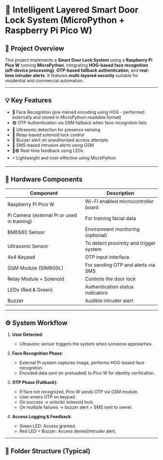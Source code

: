 # 🔐 Intelligent Layered Smart Door Lock System (MicroPython + Raspberry Pi Pico W)

## 📌 Project Overview

This project implements a **Smart Door Lock System** using a **Raspberry Pi Pico W** running **MicroPython**, integrating **HOG-based face recognition (off-device processing)**, **OTP-based fallback authentication**, and **real-time intruder alerts**. It features **multi-layered security** suitable for residential and commercial automation.

---

## 💡 Key Features

- 🎦 Face Recognition (pre-trained encoding using HOG - performed externally and stored in MicroPython-readable format)
- 🟢 OTP Authentication via GSM fallback when face recognition fails
- 📏 Ultrasonic detection for presence sensing
- 🔐 Relay-based solenoid lock control
- 🚨 Buzzer alert on unauthorized access attempts
- 📲 SMS-based intrusion alerts using GSM
- 🔴🟢 Real-time feedback using LEDs
- ⚡ Lightweight and cost-effective using MicroPython

---

## 🧰 Hardware Components

| Component         | Description                              |
|-------------------|------------------------------------------|
| Raspberry Pi Pico W | Wi-Fi enabled microcontroller board    |
| Pi Camera (external Pi or used in training) | For training facial data |
| BME680 Sensor     | Environment monitoring (optional)        |
| Ultrasonic Sensor | To detect proximity and trigger system   |
| 4x4 Keypad        | OTP input interface                      |
| GSM Module (SIM800L) | For sending OTP and alerts via SMS    |
| Relay Module + Solenoid | Controls the door lock              |
| LEDs (Red & Green)| Authentication status indicators         |
| Buzzer            | Audible intruder alert                   |

---

## ⚙️ System Workflow

1. **User Detected**:
   - Ultrasonic sensor triggers the system when someone approaches.

2. **Face Recognition Phase**:
   - External Pi system captures image, performs HOG-based face recognition.
   - Encoded data sent (or preloaded) to Pico W for identity verification.

3. **OTP Phase (Fallback)**:
   - If face not recognized, Pico W sends OTP via GSM module.
   - User enters OTP on keypad.
   - On success → unlocks solenoid lock.  
   - On multiple failures → buzzer alert + SMS sent to owner.

4. **Access Logging & Feedback**:
   - Green LED: Access granted.
   - Red LED + Buzzer: Access denied/intruder alert.

---

## 📂 Folder Structure (Typical)


